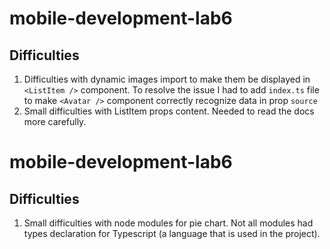 # mobile-development-lab6
## Difficulties
1. Difficulties with dynamic images import to make them be displayed in ```<ListItem />``` 
component. To resolve the issue I had to add ```index.ts``` file to make ```<Avatar />```
component correctly recognize data in prop ```source```
2. Small difficulties with ListItem props content. Needed to read the docs more carefully.
# mobile-development-lab6
## Difficulties
1. Small difficulties with node modules for pie chart. Not all modules had types declaration
for Typescript (a language that is used in the project).